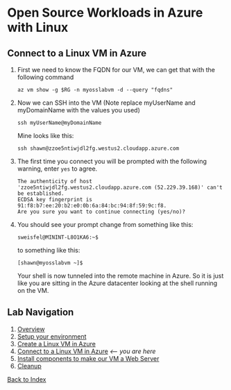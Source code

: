 # Open Source Workloads in Azure with Linux
## Connect to a Linux VM in Azure

1. First we need to know the FQDN for our VM, we can get that with the following command
    ```
    az vm show -g $RG -n myosslabvm -d --query "fqdns"
    ```
1. Now we can SSH into the VM (Note replace myUserName and myDomainName with the values you used)
    ```
    ssh myUserName@myDomainName
    ```
    Mine looks like this:
    ```
    ssh shawn@zzoe5ntiwjdl2fg.westus2.cloudapp.azure.com
    ```
1. The first time you connect you will be prompted with the following warning, enter `yes` to agree.
    ```
    The authenticity of host 'zzoe5ntiwjdl2fg.westus2.cloudapp.azure.com (52.229.39.168)' can't be established.
    ECDSA key fingerprint is 91:f8:b7:ee:20:b2:e0:0b:6a:84:bc:94:8f:59:9c:f8.
    Are you sure you want to continue connecting (yes/no)?
    ```
1. You should see your prompt change from something like this:
    ```
    sweisfel@MININT-L8O1KA6:~$
    ```
    to something like this:
    ```
    [shawn@myosslabvm ~]$
    ```
    Your shell is now tunneled into the remote machine in Azure. So it is just like you are sitting in the Azure datacenter looking at the shell running on the VM. 


## Lab Navigation
1. [Overview](./)
1. [Setup your environment](./step01.html)
1. [Create a Linux VM in Azure](./step02.html)
1. [Connect to a Linux VM in Azure](./step03.html) *<-- you are here*
1. [Install components to make our VM a Web Server](./step04.html)
1. [Cleanup](./step05.html)

[Back to Index](../index.html)        
